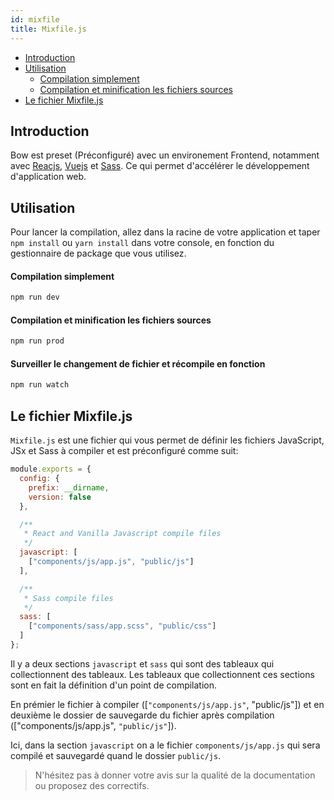 ```yaml
---
id: mixfile
title: Mixfile.js
---
```


- [Introduction](#introduction)
- [Utilisation](#utilisation)
  - [Compilation simplement](#compilation-simplement)
  - [Compilation et minification les fichiers sources](#compilation-et-minification-les-fichiers-sources)
- [Le fichier Mixfile.js](#le-fichier-mixfile.js)

## Introduction

Bow est preset (Préconfiguré) avec un environement Frontend, notamment avec [Reacjs](https://reactjs.org), [Vuejs](https://vuejs.org) et [Sass](https://sass-lang.com). Ce qui permet d'accélérer le développement d'application web.

## Utilisation

Pour lancer la compilation, allez dans la racine de votre application et taper `npm install` ou `yarn install` dans votre console, en fonction du gestionnaire de package que vous utilisez.

#### Compilation simplement

```bash
npm run dev
```

#### Compilation et minification les fichiers sources

```bash
npm run prod
```

#### Surveiller le changement de fichier et récompile en fonction

```bash
npm run watch
```

## Le fichier Mixfile.js

`Mixfile.js` est une fichier qui vous permet de définir les fichiers JavaScript, JSx et Sass à compiler et est préconfiguré comme suit:

```js
module.exports = {
  config: {
    prefix: __dirname,
    version: false
  },

  /**
   * React and Vanilla Javascript compile files
   */
  javascript: [
    ["components/js/app.js", "public/js"]
  ],

  /**
   * Sass compile files
   */
  sass: [
    ["components/sass/app.scss", "public/css"]
  ]
};
```

Il y a deux sections `javascript` et `sass` qui sont des tableaux qui collectionnent des tableaux. Les tableaux que collectionnent ces sections sont en fait la définition d'un point de compilation.

En prémier le fichier à compiler ([`"components/js/app.js"`, "public/js"]) et en deuxième le dossier de sauvegarde du fichier après compilation (["components/js/app.js", `"public/js"`]).

Ici, dans la section `javascript` on a le fichier `components/js/app.js` qui sera compilé et sauvegardé quand le dossier `public/js`.

> N'hésitez pas à donner votre avis sur la qualité de la documentation ou proposez des correctifs.